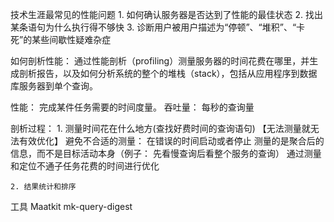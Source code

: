 技术生涯最常见的性能问题
	1. 如何确认服务器是否达到了性能的最佳状态
	2. 找出某条语句为什么执行得不够快
	3. 诊断用户被用户描述为“停顿”、“堆积”、“卡死”的某些间歇性疑难杂症

如何剖析性能：
	通过性能剖析（profiling）测量服务器的时间花费在哪里，并生成剖析报告，以及如何分析系统的整个的堆栈（stack），包括从应用程序到数据库服务器到单个查询。

性能： 完成某件任务需要的时间度量。
吞吐量： 每秒的查询量

剖析过程：
	1. 测量时间花在什么地方(查找好费时间的查询语句) 【无法测量就无法有效优化】
	 避免不合适的测量：
		 在错误的时间启动或者停止
		 测量的是聚合后的信息，而不是目标活动本身（例子： 先看慢查询后看整个服务的查询）
        通过测量和定位不通子任务花费的时间进行优化

	2. 结果统计和排序
工具 Maatkit mk-query-digest
	
		 
